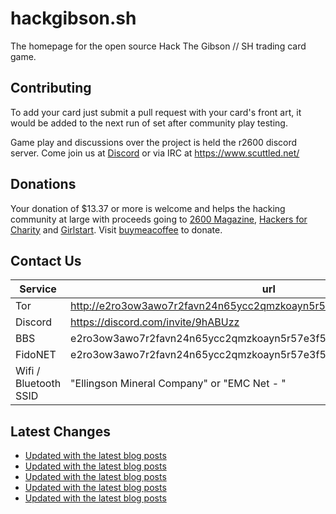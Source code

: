 # hackgibson.sh
The homepage for the open source Hack The Gibson // SH trading card game.


## Contributing

To add your card just submit a pull request with your card's front art, it would be added to the next run of set after community play testing.

Game play and discussions over the project is held the r2600 discord server. Come join us at [Discord](https://discord.com/invite/9hABUzz) or via IRC at https://www.scuttled.net/


## Donations

Your donation of $13.37 or more is welcome and helps the hacking community at large with proceeds going to [2600 Magazine](https://2600.com/), [Hackers for Charity](https://hackersforcharity.org) and [Girlstart](https://girlstart.org).  Visit [buymeacoffee](https://www.buymeacoffee.com/hackgibson.sh) to donate.


## Contact Us

Service | url
-|-
Tor | http://e2ro3ow3awo7r2favn24n65ycc2qmzkoayn5r57e3f56nvjwdcgg32ad.onion
Discord | https://discord.com/invite/9hABUzz
BBS | e2ro3ow3awo7r2favn24n65ycc2qmzkoayn5r57e3f56nvjwdcgg32ad.onion:23
FidoNET | e2ro3ow3awo7r2favn24n65ycc2qmzkoayn5r57e3f56nvjwdcgg32ad.onion:24554
Wifi / Bluetooth SSID | "Ellingson Mineral Company" or "EMC Net - <fidonet address>"

## Latest Changes
<!-- BLOG-POST-LIST:START -->
- [Updated with the latest blog posts](https://github.com/DFW2600/hackgibson.sh/commit/caea4cc19f7f17787f9654570ceb86c45bc1cb19)
- [Updated with the latest blog posts](https://github.com/DFW2600/hackgibson.sh/commit/f7ed696f7b275b5d63ba738fadc8889be54047e1)
- [Updated with the latest blog posts](https://github.com/DFW2600/hackgibson.sh/commit/5f565ae42b7141348c869e7a2eed597f5286712c)
- [Updated with the latest blog posts](https://github.com/DFW2600/hackgibson.sh/commit/82f9c35c886fb06ecb51896d6d1eb936f406536c)
- [Updated with the latest blog posts](https://github.com/DFW2600/hackgibson.sh/commit/0f6b85ae19f04fc4789b42f78c10eba85995492a)
<!-- BLOG-POST-LIST:END -->

